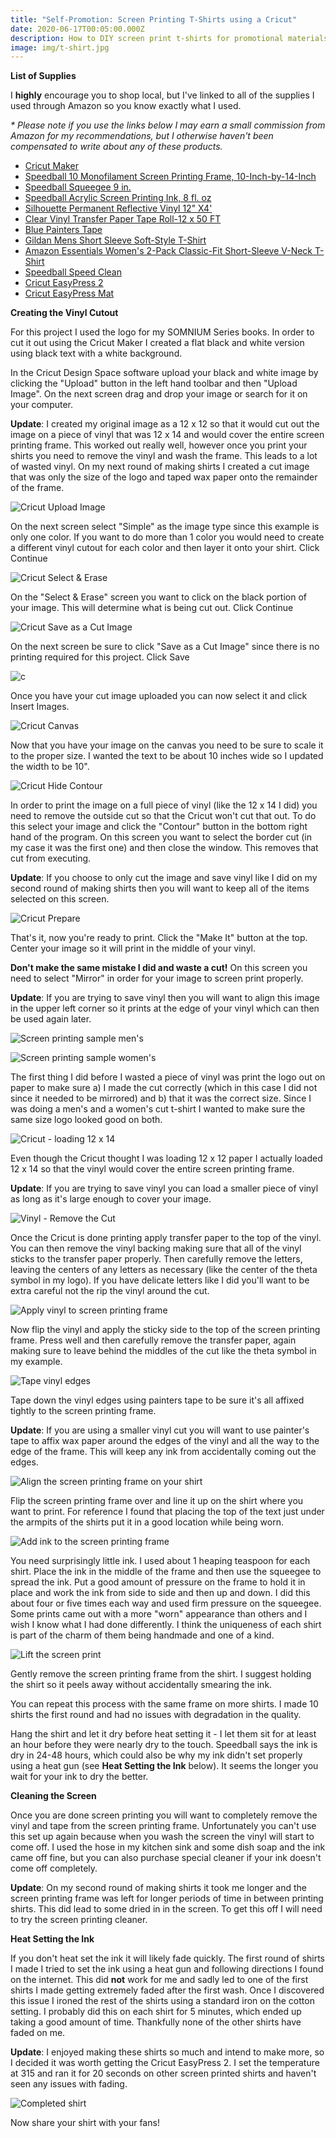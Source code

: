 ```yaml
---
title: "Self-Promotion: Screen Printing T-Shirts using a Cricut"
date: 2020-06-17T00:05:00.000Z
description: How to DIY screen print t-shirts for promotional materials
image: img/t-shirt.jpg
---
```

**List of Supplies**

I **highly** encourage you to shop local, but I've linked to all of the supplies I used through Amazon so you know exactly what I used. 

*\* Please note if you use the links below I may earn a small commission from Amazon for my recommendations, but I otherwise haven't been compensated to write about any of these products.*

* [Cricut Maker](https://amzn.to/2YfHDfG)
* [Speedball 10 Monofilament Screen Printing Frame, 10-Inch-by-14-Inch](https://amzn.to/37HH0i9)
* [Speedball Squeegee 9 in.](https://amzn.to/2Bl0blQ)
* [Speedball Acrylic Screen Printing Ink, 8 fl. oz](https://amzn.to/37JJmNq)
* [Silhouette Permanent Reflective Vinyl 12" X4'](https://amzn.to/2UY5AWU)
* [Clear Vinyl Transfer Paper Tape Roll-12 x 50 FT](https://amzn.to/3fJfNi9)
* [Blue Painters Tape](https://amzn.to/2AOATg5)
* [Gildan Mens Short Sleeve Soft-Style T-Shirt](https://amzn.to/2UZqZ21)
* [Amazon Essentials Women's 2-Pack Classic-Fit Short-Sleeve V-Neck T-Shirt](https://amzn.to/3hIRYJ2)
* [Speedball Speed Clean](https://amzn.to/2N7VKO5)
* [Cricut EasyPress 2](https://amzn.to/37GXxTD)
* [Cricut EasyPress Mat](https://amzn.to/3eeXYXV)

**Creating the Vinyl Cutout**

For this project I used the logo for my SOMNIUM Series books. In order to cut it out using the Cricut Maker I created a flat black and white version using black text with a white background.

In the Cricut Design Space software upload your black and white image by clicking the "Upload" button in the left hand toolbar and then "Upload Image". On the next screen drag and drop your image or search for it on your computer.

**Update**: I created my original image as a 12 x 12 so that it would cut out the image on a piece of vinyl that was 12 x 14 and would cover the entire screen printing frame. This worked out really well, however once you print your shirts you need to remove the vinyl and wash the frame. This leads to a lot of wasted vinyl. On my next round of making shirts I created a cut image that was only the size of the logo and taped wax paper onto the remainder of the frame.

![Cricut Upload Image](img/screenprint1.png "Cricut Upload Image")

On the next screen select "Simple" as the image type since this example is only one color. If you want to do more than 1 color you would need to create a different vinyl cutout for each color and then layer it onto your shirt. Click Continue

![Cricut Select & Erase](img/screenprint2.png "Cricut Select & Erase")

On the "Select & Erase" screen you want to click on the black portion of your image. This will determine what is being cut out. Click Continue

![Cricut Save as a Cut Image](img/screenprint3.png "Cricut Save as a Cut Image")

On the next screen be sure to click "Save as a Cut Image" since there is no printing required for this project. Click Save

![c](img/screenprint4.png "Cricut Save as a Cut Image")

Once you have your cut image uploaded you can now select it and click Insert Images.

![Cricut Canvas](img/screenprint5.png "Cricut Canvas")

Now that you have your image on the canvas you need to be sure to scale it to the proper size. I wanted the text to be about 10 inches wide so I updated the width to be 10".

![Cricut Hide Contour](img/screenprint6.png "Cricut Hide Contour")

In order to print the image on a full piece of vinyl (like the 12 x 14 I did) you need to remove the outside cut so that the Cricut won't cut that out. To do this select your image and click the "Contour" button in the bottom right hand of the program. On this screen you want to select the border cut (in my case it was the first one) and then close the window. This removes that cut from executing.

**Update**: If you choose to only cut the image and save vinyl like I did on my second round of making shirts then you will want to keep all of the items selected on this screen.

![Cricut Prepare](img/screenprint7.png "Cricut Prepare")

That's it, now you're ready to print. Click the "Make It" button at the top. Center your image so it will print in the middle of your vinyl.

**Don't make the same mistake I did and waste a cut!** On this screen you need to select "Mirror" in order for your image to screen print properly.

**Update**: If you are trying to save vinyl then you will want to align this image in the upper left corner so it prints at the edge of your vinyl which can then be used again later.

![Screen printing sample men's](img/print1.jpg "Screen printing sample men's")

![Screen printing sample women's](img/print1w.jpg "Screen printing sample women's")

The first thing I did before I wasted a piece of vinyl was print the logo out on paper to make sure a) I made the cut correctly (which in this case I did not since it needed to be mirrored) and b) that it was the correct size. Since I was doing a men's and a women's cut t-shirt I wanted to make sure the same size logo looked good on both.

![Cricut - loading 12 x 14](img/print2.jpg "Cricut - loading 12 x 14")

Even though the Cricut thought I was loading 12 x 12 paper I actually loaded 12 x 14 so that the vinyl would cover the entire screen printing frame.

**Update**: If you are trying to save vinyl you can load a smaller piece of vinyl as long as it's large enough to cover your image.

![Vinyl - Remove the Cut](img/print4.jpg "Vinyl - Remove the Cut")

Once the Cricut is done printing apply transfer paper to the top of the vinyl. You can then remove the vinyl backing making sure that all of the vinyl sticks to the transfer paper properly. Then carefully remove the letters, leaving the centers of any letters as necessary (like the center of the theta symbol in my logo). If you have delicate letters like I did you'll want to be extra careful not the rip the vinyl around the cut.

![Apply vinyl to screen printing frame](img/print5.jpg "Apply vinyl to screen printing frame")

Now flip the vinyl and apply the sticky side to the top of the screen printing frame. Press well and then carefully remove the transfer paper, again making sure to leave behind the middles of the cut like the theta symbol in my example.

![Tape vinyl edges](img/print6.jpg "Tape vinyl edges")

Tape down the vinyl edges using painters tape to be sure it's all affixed tightly to the screen printing frame.

**Update**: If you are using a smaller vinyl cut you will want to use painter's tape to affix wax paper around the edges of the vinyl and all the way to the edge of the frame. This will keep any ink from accidentally coming out the edges.

![Align the screen printing frame on your shirt](img/print7.jpg "Align the screen printing frame on your shirt")

Flip the screen printing frame over and line it up on the shirt where you want to print. For reference I found that placing the top of the text just under the armpits of the shirts put it in a good location while being worn.

![Add ink to the screen printing frame](img/print8.jpg "Add ink to the screen printing frame")

You need surprisingly little ink. I used about 1 heaping teaspoon for each shirt. Place the ink in the middle of the frame and then use the squeegee to spread the ink. Put a good amount of pressure on the frame to hold it in place and work the ink from side to side and then up and down. I did this about four or five times each way and used firm pressure on the squeegee. Some prints came out with a more "worn" appearance than others and I wish I know what I had done differently. I think the uniqueness of each shirt is part of the charm of them being handmade and one of a kind.

![Lift the screen print](img/print9.jpg "Lift the screen print")

Gently remove the screen printing frame from the shirt. I suggest holding the shirt so it peels away without accidentally smearing the ink.

You can repeat this process with the same frame on more shirts. I made 10 shirts the first round and had no issues with degradation in the quality.

Hang the shirt and let it dry before heat setting it - I let them sit for at least an hour before they were nearly dry to the touch. Speedball says the ink is dry in 24-48 hours, which could also be why my ink didn't set properly using a heat gun (see **Heat Setting the Ink** below). It seems the longer you wait for your ink to dry the better.

**Cleaning the Screen**

Once you are done screen printing you will want to completely remove the vinyl and tape from the screen printing frame. Unfortunately you can't use this set up again because when you wash the screen the vinyl will start to come off. I used the hose in my kitchen sink and some dish soap and the ink came off fine, but you can also purchase special cleaner if your ink doesn't come off completely.

**Update**: On my second round of making shirts it took me longer and the screen printing frame was left for longer periods of time in between printing shirts. This did lead to some dried in in the screen. To get this off I will need to try the screen printing cleaner.

**Heat Setting the Ink**

If you don't heat set the ink it will likely fade quickly. The first round of shirts I made I tried to set the ink using a heat gun and following directions I found on the internet. This did **not** work for me and sadly led to one of the first shirts I made getting extremely faded after the first wash. Once I discovered this issue I ironed the rest of the shirts using a standard iron on the cotton setting. I probably did this on each shirt for 5 minutes, which ended up taking a good amount of time. Thankfully none of the other shirts have faded on me.

**Update**: I enjoyed making these shirts so much and intend to make more, so I decided it was worth getting the Cricut EasyPress 2. I set the temperature at 315 and ran it for 20 seconds on other screen printed shirts and haven't seen any issues with fading.

![Completed shirt](img/print10.jpg "Completed shirt")

Now share your shirt with your fans!